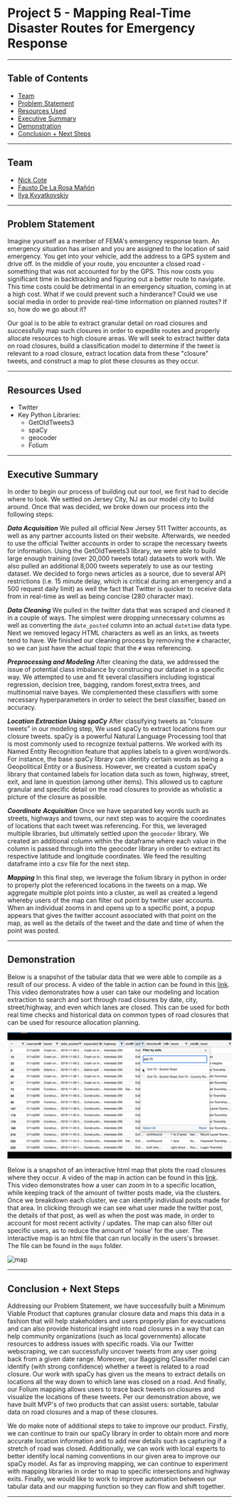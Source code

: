 # Project 5 - Mapping Real-Time Disaster Routes for Emergency Response

----

## Table of Contents

 - [Team](#Team)
 - [Problem Statement](#Problem-Statement)
 - [Resources Used](#Resources-Used)
 - [Executive Summary](#Executive-Summary)
 - [Demonstration](#Demonstration)
 - [Conclusion + Next Steps](#Conclusion-+-Next-Steps)

 
----

## Team

- [Nick Cote](https://www.linkedin.com/in/nicholas-cote1/)
- [Fausto De La Rosa Mañón](https://www.linkedin.com/in/faustodelarosamanon/)
- [Ilya Kvyatkovskiy](https://www.linkedin.com/in/ikviatkovski/)

----

## Problem Statement
Imagine yourself as a member of FEMA's emergency response team.  An emergency situation has arisen and you are assigned to the location of said emergency.  You get into your vehicle, add the address to a GPS system and drive off.  In the middle of your route, you encounter a closed road - something that was not accounted for by the GPS.  This now costs you significant time in backtracking and figuring out a better route to navigate.  This time costs could be detrimental in an emergency situation, coming in at a high cost.  What if we could prevent such a hinderance?  Could we use social media in order to provide real-time information on planned routes?  If so, how do we go about it?  

Our goal is to be able to extract granular detail on road closures and successfully map such closures in order to expedite routes and properly allocate resources to high closure areas.  We will seek to extract twitter data on road closures, build a classification model to determine if the tweet is relevant to a road closure, extract location data from these "closure" tweets, and construct a map to plot these closures as they occur.


----

## Resources Used
- Twitter
- Key Python Libraries:
    - GetOldTweets3
    - spaCy
    - geocoder
    - Folium

----

## Executive Summary
In order to begin our process of building out our tool, we first had to decide where to look.  We settled on Jersey City, NJ as our model city to build around.  Once that was decided, we broke down our process into the following steps:

***Data Acquisition***
We pulled all official New Jersey 511 Twitter accounts, as well as any partner accounts listed on their website.  Afterwards, we needed to use the official Twitter accounts in order to scrape the necessary tweets for information.  Using the GetOldTweets3 library, we were able to build large enough training (over 20,000 tweets total) datasets to work with.  We also pulled an additional 8,000 tweets seperately to use as our testing dataset.  We decided to forgo news articles as a source, due to several API restrictions (i.e. 15 minute delay, which is critical during an emergency and a 500 request daily limit) as well the fact that Twitter is quicker to receive data from in real-time as well as being concise (280 character max).


***Data Cleaning***
We pulled in the twitter data that was scraped and cleaned it in a couple of ways.  The simplest were dropping unnecessary columns as well as converting the `date_posted` column into an actual `datetime` data type.  Next we removed legacy HTML characters as well as an links, as tweets tend to have.  We finished our cleaning process by removing the `#` character, so we can just have the actual topic that the `#` was referencing. 


***Preprocessing and Modeling***
After cleaning the data, we addressed the issue of potential class imbalance by construcing our dataset in a specific way.  We attempted to use and fit several classifiers including logistical regression, decision tree, bagging, random forest,extra trees, and multinomial naive bayes.  We complemented these classifiers with some necessary hyperparameters in order to select the best classifier, based on accuracy.


***Location Extraction Using spaCy***
After classifying tweets as "closure tweets" in our modeling step, We used spaCy to extract locations from our closure tweets.  spaCy is a powerful Natural Language Processing tool that is most commonly used to recognize textual patterns.  We worked with its Named Entity Recognition feature that applies labels to a given word/words.  For instance, the base spaCy library can identity certain words as being a Geopolitical Entity or a Business.  However, we created a custom spaCy library that contained labels for location data such as town, highway, street, exit, and lane in question (among other items).  This allowed us to capture granular and specific detail on the road closures to provide as wholistic a picture of the closure as possible.

***Coordinate Acquisition***
Once we have separated key words such as streets, highways and towns, our next step was to acquire the coordinates of locations that each tweet was referencing.  For this, we leveraged multiple libraries, but ultimately settled upon the `geocoder` library.  We created an additional column within the dataframe where each value in the column is passed through into the geocoder library in order to extract its respective latitude and longitude coordinates.  We feed the resulting dataframe into a csv file for the next step.


***Mapping***
In this final step, we leverage the folium library in python in order to properly plot the referenced locations in the tweets on a map.  We aggregate multiple plot points into a cluster, as well as created a legend whereby users of the map can filter out point by twitter user accounts.  When an individual zooms in and opens up to a specific point, a popup appears that gives the twitter account associated with that point on the map, as well as the details of the tweet and the date and time of when the point was posted.

----

## Demonstration
Below is a snapshot of the tabular data that we were able to compile as a result of our process.  A video of the table in action can be found in this [link](https://www.dropbox.com/sh/ylmct6fvdwr8kt7/AAAh4RicEoVeO_N4JP1CBo91a?dl=0). This video demonstrates how a user can take our modeling and location extraction to search and sort through road closures by date, city, street/highway, and even which lanes are closed.  This can be used for both real time checks and historical data on common types of road closures that can be used for resource allocation planning. 

![table](./images/table.png)

Below is a snapshot of an interactive html map that plots the road closures where they occur.  A video of the map in action can be found in this [link](https://www.dropbox.com/sh/ylmct6fvdwr8kt7/AAAh4RicEoVeO_N4JP1CBo91a?dl=0).  This video demonstrates how a user can zoom in to a specific location, while keeping track of the amount of twitter posts made, via the clusters.  Once we breakdown each cluster, we can identify individual posts made for that area.  In clicking through we can see what user made the twitter post, the details of that post, as well as when the post was made, in order to account for most recent activity / updates.  The map can also filter out specific users, as to reduce the amount of 'noise' for the user. The interactive map is an html file that can run locally in the users's browser.  The file can be found in the `maps` folder.

![map](./images/map.png)

----


## Conclusion + Next Steps

Addressing our Problem Statement, we have successfully built a Minimum Viable Product that captures granular closure data and maps this data in a fashion that will help stakeholders and users properly plan for evacuations and can also provide historical insight into road closures in a way that can help community organizations (such as local governments) allocate resources to address issues with specific roads.  Via our Twitter webscraping, we can successfully uncover tweets from any user going back from a given date range.  Moreover, our Baggiging Classifer model can identify (with strong confidence) whether a tweet is related to a road closure.  Our work with spaCy has given us the means to extract details on locations all the way down to which lane was closed on a road.  And finally, our Folium mapping allows users to trace back tweets on closures and visualize the locations of these tweets. Per our demonstration above, we have built MVP's of two products that can assist users: sortable, tabular data on road closures and a map of these closures. 

We do make note of additional steps to take to improve our product.  Firstly, we can continue to train our spaCy library in order to obtain more and more accurate location information and to add new details such as capturing if a stretch of road was closed.  Additionally, we can work with local experts to better identify local naming conventions in our given area to improve our spaCy model.  As far as improving mapping, we can continue to experiment with mapping libraries in order to map to specific intersections and highway exits.  Finally, we would like to work to improve automation between our tabular data and our mapping function so they can flow and shift together.

----
